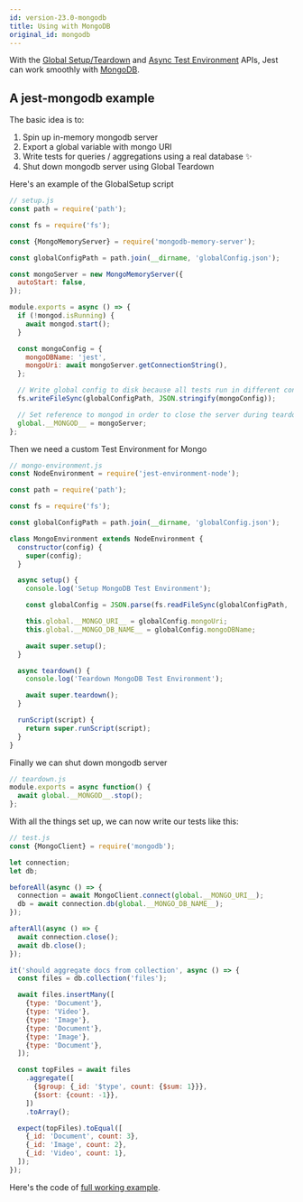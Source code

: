 ```yaml
---
id: version-23.0-mongodb
title: Using with MongoDB
original_id: mongodb
---
```


With the [Global Setup/Teardown](Configuration.md#globalsetup-string) and [Async Test Environment](Configuration.md#testenvironment-string) APIs, Jest can work smoothly with [MongoDB](https://www.mongodb.com/).

## A jest-mongodb example

The basic idea is to:

1.  Spin up in-memory mongodb server
2.  Export a global variable with mongo URI
3.  Write tests for queries / aggregations using a real database ✨
4.  Shut down mongodb server using Global Teardown

Here's an example of the GlobalSetup script

```js
// setup.js
const path = require('path');

const fs = require('fs');

const {MongoMemoryServer} = require('mongodb-memory-server');

const globalConfigPath = path.join(__dirname, 'globalConfig.json');

const mongoServer = new MongoMemoryServer({
  autoStart: false,
});

module.exports = async () => {
  if (!mongod.isRunning) {
    await mongod.start();
  }

  const mongoConfig = {
    mongoDBName: 'jest',
    mongoUri: await mongoServer.getConnectionString(),
  };

  // Write global config to disk because all tests run in different contexts.
  fs.writeFileSync(globalConfigPath, JSON.stringify(mongoConfig));

  // Set reference to mongod in order to close the server during teardown.
  global.__MONGOD__ = mongoServer;
};
```

Then we need a custom Test Environment for Mongo

```js
// mongo-environment.js
const NodeEnvironment = require('jest-environment-node');

const path = require('path');

const fs = require('fs');

const globalConfigPath = path.join(__dirname, 'globalConfig.json');

class MongoEnvironment extends NodeEnvironment {
  constructor(config) {
    super(config);
  }

  async setup() {
    console.log('Setup MongoDB Test Environment');

    const globalConfig = JSON.parse(fs.readFileSync(globalConfigPath, 'utf-8'));

    this.global.__MONGO_URI__ = globalConfig.mongoUri;
    this.global.__MONGO_DB_NAME__ = globalConfig.mongoDBName;

    await super.setup();
  }

  async teardown() {
    console.log('Teardown MongoDB Test Environment');

    await super.teardown();
  }

  runScript(script) {
    return super.runScript(script);
  }
}
```

Finally we can shut down mongodb server

```js
// teardown.js
module.exports = async function() {
  await global.__MONGOD__.stop();
};
```

With all the things set up, we can now write our tests like this:

```js
// test.js
const {MongoClient} = require('mongodb');

let connection;
let db;

beforeAll(async () => {
  connection = await MongoClient.connect(global.__MONGO_URI__);
  db = await connection.db(global.__MONGO_DB_NAME__);
});

afterAll(async () => {
  await connection.close();
  await db.close();
});

it('should aggregate docs from collection', async () => {
  const files = db.collection('files');

  await files.insertMany([
    {type: 'Document'},
    {type: 'Video'},
    {type: 'Image'},
    {type: 'Document'},
    {type: 'Image'},
    {type: 'Document'},
  ]);

  const topFiles = await files
    .aggregate([
      {$group: {_id: '$type', count: {$sum: 1}}},
      {$sort: {count: -1}},
    ])
    .toArray();

  expect(topFiles).toEqual([
    {_id: 'Document', count: 3},
    {_id: 'Image', count: 2},
    {_id: 'Video', count: 1},
  ]);
});
```

Here's the code of [full working example](https://github.com/vladgolubev/jest-mongodb).
